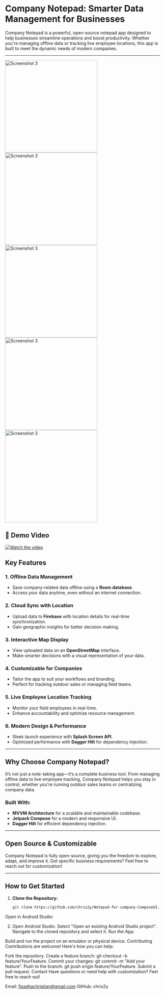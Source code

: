 # Company Notepad: Smarter Data Management for Businesses  

Company Notepad is a powerful, open-source notepad app designed to help businesses streamline operations and boost productivity. Whether you're managing offline data or tracking live employee locations, this app is built to meet the dynamic needs of modern companies.  

---


<img src="https://github.com/user-attachments/assets/733cb35b-7614-42f1-afb7-79d6c08758ea" alt="Screenshot 3" width="300"/>
<img src="https://github.com/user-attachments/assets/b6312252-7d4b-4aeb-ab7a-ab2d66771676" alt="Screenshot 3" width="300"/>
<img src="https://github.com/user-attachments/assets/e7e2b7b4-26a7-4cd4-9fab-a24c0628f69c" alt="Screenshot 3" width="300"/>
<img src="https://github.com/user-attachments/assets/f467aa30-2af4-4946-b6d8-91a262e05487" alt="Screenshot 3" width="300"/>
<img src="https://github.com/user-attachments/assets/75cbeed1-5e36-465f-b9fc-6e242ec70356" alt="Screenshot 3" width="300"/>

## 🎥 Demo Video  
[![Watch the video](https://img.youtube.com/vi/jWgrIxVN514/maxresdefault.jpg)](https://www.youtube.com/shorts/jWgrIxVN514)

## Key Features  

### 1. Offline Data Management  
- Save company-related data offline using a **Room database**.  
- Access your data anytime, even without an internet connection.  

### 2. Cloud Sync with Location  
- Upload data to **Firebase** with location details for real-time synchronization.  
- Gain geographic insights for better decision-making.  

### 3. Interactive Map Display  
- View uploaded data on an **OpenStreetMap** interface.  
- Make smarter decisions with a visual representation of your data.  

### 4. Customizable for Companies  
- Tailor the app to suit your workflows and branding.  
- Perfect for tracking outdoor sales or managing field teams.  

### 5. Live Employee Location Tracking  
- Monitor your field employees in real-time.  
- Enhance accountability and optimize resource management.  

### 6. Modern Design & Performance  
- Sleek launch experience with **Splash Screen API**.  
- Optimized performance with **Dagger Hilt** for dependency injection.  

---

## Why Choose Company Notepad?  
It’s not just a note-taking app—it’s a complete business tool. From managing offline data to live employee tracking, Company Notepad helps you stay in control, whether you're running outdoor sales teams or centralizing company data.  

### Built With:  
- **MVVM Architecture** for a scalable and maintainable codebase.  
- **Jetpack Compose** for a modern and responsive UI.  
- **Dagger Hilt** for efficient dependency injection.  

---

## Open Source & Customizable  
Company Notepad is fully open-source, giving you the freedom to explore, adapt, and improve it. Got specific business requirements? Feel free to reach out for customization!  

---

## How to Get Started  

1. **Clone the Repository:**  
   ```sh
   git clone https://github.com/chris2y/Notepad-for-company-ComposeUI.git
Open in Android Studio:

2. Open Android Studio.
Select "Open an existing Android Studio project".
Navigate to the cloned repository and select it.
Run the App:

Build and run the project on an emulator or physical device.
Contributing
Contributions are welcome! Here's how you can help:

Fork the repository.
Create a feature branch: git checkout -b feature/YourFeature.
Commit your changes: git commit -m "Add your feature".
Push to the branch: git push origin feature/YourFeature.
Submit a pull request.
Contact
Have questions or need help with customization? Feel free to reach out!

Email: fissehachristian@gmail.com
GitHub: chris2y

